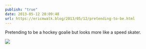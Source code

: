 ```yaml
---
publish: "true"
date: 2013-05-12 20:09:48
url: https://ericmwalk.blog/2013/05/12/pretending-to-be.html
---
```


Pretending to be a hockey goalie but looks more like a speed skater.

![](https://ericmwalk.blog/uploads/2022/79cf4d3577.jpg)
